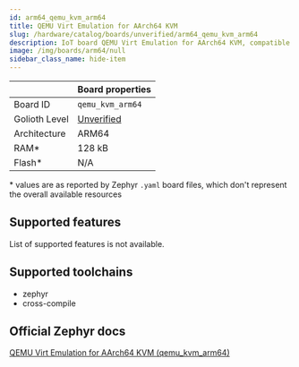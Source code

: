 ```yaml
---
id: arm64_qemu_kvm_arm64
title: QEMU Virt Emulation for AArch64 KVM
slug: /hardware/catalog/boards/unverified/arm64_qemu_kvm_arm64
description: IoT board QEMU Virt Emulation for AArch64 KVM, compatible with Golioth at unverified level.
image: /img/boards/arm64/null
sidebar_class_name: hide-item
---
```


[//]: # (This is an auto-generated file, do not edit! Changes to it will be lost upon re-generation)



|                | Board properties     |
| -------------  | -------------------- |
| Board ID       | `qemu_kvm_arm64` |
| Golioth Level  | [Unverified](/hardware#unverified-boards) |
| Architecture   | ARM64 |
| RAM*           | 128 kB |
| Flash*         | N/A |

\* values are as reported by Zephyr `.yaml` board files, which don't represent the overall available resources



## Supported features

List of supported features is not available.

## Supported toolchains

* zephyr
* cross-compile

## Official Zephyr docs

[QEMU Virt Emulation for AArch64 KVM (qemu_kvm_arm64)](https://docs.zephyrproject.org/latest/boards/arm64/qemu_kvm_arm64/doc/index.html)
